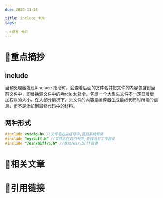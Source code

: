 ```yaml
---
due: 2023-11-14 

title: include_卡片
tags:
 
- c语言 卡片
---
```

# 🍎重点摘抄
## include
当预处理器发现#include 指令时，会查看后面的文件名并把文件的内容包含到当前文件中，即替换源文件中的#include指令。包含一个大型头文件不一定显著增加程序的大小。在大部分情况下，头文件的内容是编译器生成最终代码时所需的信息，而不是添加到最终代码中的材料。

## 两种形式
```c
#include <stdio.h> //文件名在尖括号中,查找系统目录
#include "mystuff.h" //文件名在双引号中,查找当前工作目录
#include "/usr/biff/p.h" //查找/usr/biff目录
```


# 📒相关文章




# 🍏引用链接

